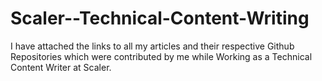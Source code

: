 # Scaler--Technical-Content-Writing
I have attached the links to all my articles and their respective Github Repositories which were contributed by me while Working as a Technical Content Writer at Scaler.
